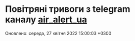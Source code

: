 # Повітряні тривоги з telegram каналу [air_alert_ua](https://t.me/air_alert_ua)

Оновлено:
середа, 27 квітня 2022 15:00:03 +0300
